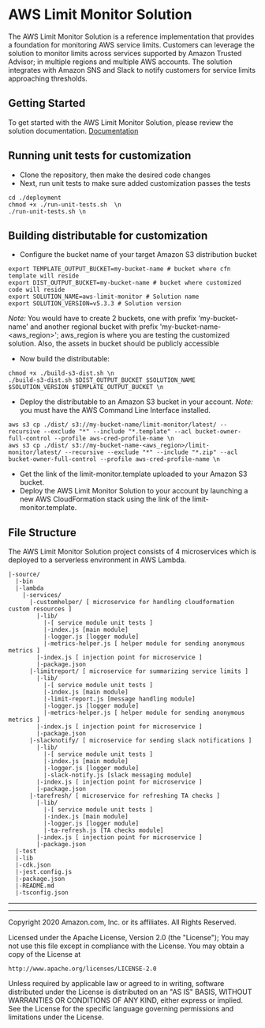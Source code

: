 # AWS Limit Monitor Solution
The AWS Limit Monitor Solution is a reference implementation that provides a foundation for monitoring AWS service limits. Customers can leverage the solution to monitor limits across services supported by Amazon Trusted Advisor; in multiple regions and multiple AWS accounts. The solution integrates with Amazon SNS and Slack to notify customers for service limits approaching thresholds.

## Getting Started
To get started with the AWS Limit Monitor Solution, please review the solution documentation. [Documentation](https://aws.amazon.com/solutions/implementations/limit-monitor/)

## Running unit tests for customization
* Clone the repository, then make the desired code changes
* Next, run unit tests to make sure added customization passes the tests
```
cd ./deployment
chmod +x ./run-unit-tests.sh  \n
./run-unit-tests.sh \n
```

## Building distributable for customization
* Configure the bucket name of your target Amazon S3 distribution bucket
```
export TEMPLATE_OUTPUT_BUCKET=my-bucket-name # bucket where cfn template will reside
export DIST_OUTPUT_BUCKET=my-bucket-name # bucket where customized code will reside
export SOLUTION_NAME=aws-limit-monitor # Solution name
export SOLUTION_VERSION=v5.3.3 # Solution version
```
_Note:_ You would have to create 2 buckets, one with prefix 'my-bucket-name' and another regional bucket with prefix 'my-bucket-name-<aws_region>'; aws_region is where you are testing the customized solution. Also, the assets  in bucket should be publicly accessible

* Now build the distributable:
```
chmod +x ./build-s3-dist.sh \n
./build-s3-dist.sh $DIST_OUTPUT_BUCKET $SOLUTION_NAME $SOLUTION_VERSION $TEMPLATE_OUTPUT_BUCKET \n
```

* Deploy the distributable to an Amazon S3 bucket in your account. _Note:_ you must have the AWS Command Line Interface installed.

```
aws s3 cp ./dist/ s3://my-bucket-name/limit-monitor/latest/ --recursive --exclude "*" --include "*.template" --acl bucket-owner-full-control --profile aws-cred-profile-name \n
aws s3 cp ./dist/ s3://my-bucket-name-<aws_region>/limit-monitor/latest/ --recursive --exclude "*" --include "*.zip" --acl bucket-owner-full-control --profile aws-cred-profile-name \n
```

* Get the link of the limit-monitor.template uploaded to your Amazon S3 bucket.
* Deploy the AWS Limit Monitor Solution to your account by launching a new AWS CloudFormation stack using the link of the limit-monitor.template.

## File Structure
The AWS Limit Monitor Solution project consists of 4 microservices which is deployed to a serverless environment in AWS Lambda.

```
|-source/
  |-bin
  |-lambda
    |-services/
      |-customhelper/ [ microservice for handling cloudformation custom resources ]
        |-lib/
          |-[ service module unit tests ]
          |-index.js [main module]
          |-logger.js [logger module]
          |-metrics-helper.js [ helper module for sending anonymous metrics ]
        |-index.js [ injection point for microservice ]
        |-package.json
      |-limitreport/ [ microservice for summarizing service limits ]
        |-lib/
          |-[ service module unit tests ]
          |-index.js [main module]
          |-limit-report.js [message handling module]
          |-logger.js [logger module]
          |-metrics-helper.js [ helper module for sending anonymous metrics ]
        |-index.js [ injection point for microservice ]
        |-package.json
      |-slacknotify/ [ microservice for sending slack notifications ]
        |-lib/
          |-[ service module unit tests ]
          |-index.js [main module]
          |-logger.js [logger module]
          |-slack-notify.js [slack messaging module]  
        |-index.js [ injection point for microservice ]
        |-package.json
      |-tarefresh/ [ microservice for refreshing TA checks ]
        |-lib/
          |-[ service module unit tests ]
          |-index.js [main module]
          |-logger.js [logger module]
          |-ta-refresh.js [TA checks module]  
        |-index.js [ injection point for microservice ]
        |-package.json   
  |-test
  |-lib
  |-cdk.json
  |-jest.config.js
  |-package.json
  |-README.md
  |-tsconfig.json
```

***
***

Copyright 2020 Amazon.com, Inc. or its affiliates. All Rights Reserved.

Licensed under the Apache License, Version 2.0 (the "License");
You may not use this file except in compliance with the License.
You may obtain a copy of the License at

    http://www.apache.org/licenses/LICENSE-2.0

Unless required by applicable law or agreed to in writing, software
distributed under the License is distributed on an "AS IS" BASIS,
WITHOUT WARRANTIES OR CONDITIONS OF ANY KIND, either express or implied.
See the License for the specific language governing permissions and
limitations under the License.
